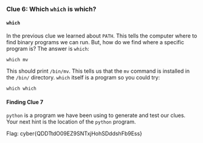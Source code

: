 ### Clue 6: Which `which` is which? ###

#### `which` ####

In the previous clue we learned about `PATH`. This tells the computer where to
find binary programs we can run. But, how do we find where a specific program
is? The answer is `which`:

    which mv
    
This should print `/bin/mv`. This tells us that the `mv` command is installed
in the `/bin/` directory. `which` itself is a program so you could try:

    which which

#### Finding Clue 7 ####

`python` is a program we have been using to generate and test our clues. Your 
next hint is the location of the `python` program.

Flag: cyber{QDDTtdO09EZ9SNTxjHohSDddshFb9Ess}
